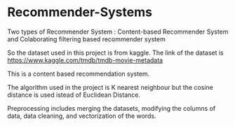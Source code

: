 # Recommender-Systems
Two types of Recommender System : Content-based Recommender System and Colaborating filtering based recommender system 

So the dataset used in this project is from kaggle. The link of the dataset is https://www.kaggle.com/tmdb/tmdb-movie-metadata

This is a content based recommendation system.

The algorithm used in the project is K nearest neighbour but the cosine distance is used istead of  Euclidean Distance.

Preprocessing includes merging the datasets, modifying the columns of data, data cleaning, and vectorization of the words.
